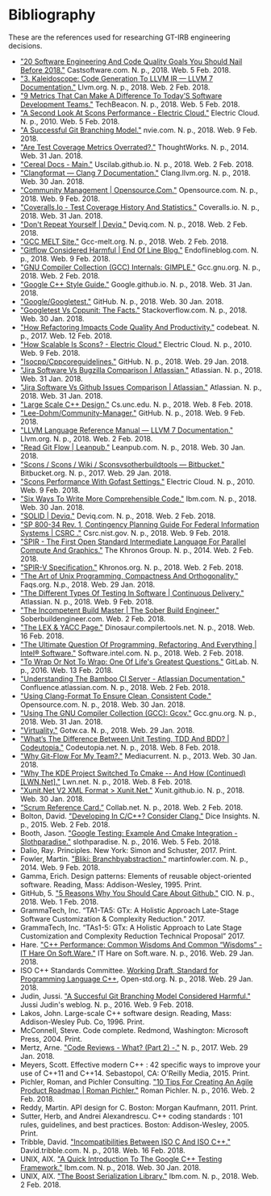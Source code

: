 Bibliography
============

These are the references used for researching GT-IRB engineering decisions.

- ["20 Software Engineering And Code Quality Goals You Should Nail Before 2018."](http://www.castsoftware.com/blog/20-software-engineering-and-code-quality-goals-you-should-nail-before-2018) Castsoftware.com. N. p., 2018. Web. 5 Feb. 2018.
- ["3. Kaleidoscope: Code Generation To LLVM IR — LLVM 7 Documentation."](https://llvm.org/docs/tutorial/LangImpl03.html) Llvm.org. N. p., 2018. Web. 2 Feb. 2018.
- ["9 Metrics That Can Make A Difference To Today’S Software Development Teams."](https://techbeacon.com/9-metrics-can-make-difference-todays-software-development-teams) TechBeacon. N. p., 2018. Web. 5 Feb. 2018.
- ["A Second Look At Scons Performance - Electric Cloud."](http://electric-cloud.com/blog/2010/07/a-second-look-at-scons-performance/) Electric Cloud. N. p., 2010. Web. 5 Feb. 2018.
- ["A Successful Git Branching Model."](http://nvie.com/posts/a-successful-git-branching-model/) nvie.com. N. p., 2018. Web. 9 Feb. 2018.
- ["Are Test Coverage Metrics Overrated?."](https://www.thoughtworks.com/insights/blog/are-test-coverage-metrics-overrated) ThoughtWorks. N. p., 2014. Web. 31 Jan. 2018.
- ["Cereal Docs - Main."](https://uscilab.github.io/cereal/) Uscilab.github.io. N. p., 2018. Web. 2 Feb. 2018. 
- ["Clangformat — Clang 7 Documentation."](https://clang.llvm.org/docs/ClangFormat.html) Clang.llvm.org. N. p., 2018. Web. 30 Jan. 2018.
- ["Community Management | Opensource.Com."](https://opensource.com/tags/community-management) Opensource.com. N. p., 2018. Web. 9 Feb. 2018.
- ["Coveralls.Io - Test Coverage History And Statistics."](https://coveralls.io/) Coveralls.io. N. p., 2018. Web. 31 Jan. 2018.
- ["Don't Repeat Yourself | Deviq."](http://deviq.com/don-t-repeat-yourself/) Deviq.com. N. p., 2018. Web. 2 Feb. 2018.
- ["GCC MELT Site."](http://gcc-melt.org/) Gcc-melt.org. N. p., 2018. Web. 2 Feb. 2018.
- ["Gitflow Considered Harmful | End Of Line Blog."](http://endoflineblog.com/gitflow-considered-harmful) Endoflineblog.com. N. p., 2018. Web. 9 Feb. 2018.
- ["GNU Compiler Collection (GCC) Internals: GIMPLE."](https://gcc.gnu.org/onlinedocs/gccint/GIMPLE.html) Gcc.gnu.org. N. p., 2018. Web. 2 Feb. 2018.
- ["Google C++ Style Guide."](https://google.github.io/styleguide/cppguide.html) Google.github.io. N. p., 2018. Web. 31 Jan. 2018.
- ["Google/Googletest."](https://github.com/google/googletest) GitHub. N. p., 2018. Web. 30 Jan. 2018.
- ["Googletest Vs Cppunit: The Facts."](https://stackoverflow.com/questions/7922289/googletest-vs-cppunit-the-facts) Stackoverflow.com. N. p., 2018. Web. 30 Jan. 2018.
- ["How Refactoring Impacts Code Quality And Productivity."](https://blog.codebeat.co/how-refactoring-impacts-code-quality-and-productivity-473941a9d7fb) codebeat. N. p., 2017. Web. 12 Feb. 2018.
- ["How Scalable Is Scons? - Electric Cloud."](http://electric-cloud.com/blog/2010/03/how-scalable-is-scons/) Electric Cloud. N. p., 2010. Web. 9 Feb. 2018.
- ["Isocpp/Cppcoreguidelines."](https://github.com/isocpp/CppCoreGuidelines) GitHub. N. p., 2018. Web. 29 Jan. 2018.
- ["Jira Software Vs Bugzilla Comparison | Atlassian."](https://www.atlassian.com/software/jira/comparison/jira-vs-bugzilla) Atlassian. N. p., 2018. Web. 31 Jan. 2018.
- ["Jira Software Vs Github Issues Comparison | Atlassian."](https://www.atlassian.com/software/jira/comparison/jira-vs-github) Atlassian. N. p., 2018. Web. 31 Jan. 2018.
- ["Large Scale C++ Design."](http://www.cs.unc.edu/~stotts/COMP204/lakos/) Cs.unc.edu. N. p., 2018. Web. 8 Feb. 2018.
- ["Lee-Dohm/Community-Manager."](https://github.com/lee-dohm/community-manager/blob/master/open-source-support.md) GitHub. N. p., 2018. Web. 9 Feb. 2018.
- ["LLVM Language Reference Manual — LLVM 7 Documentation."](https://llvm.org/docs/LangRef.html) Llvm.org. N. p., 2018. Web. 2 Feb. 2018.
- ["Read Git Flow | Leanpub."](https://leanpub.com/git-flow/read) Leanpub.com. N. p., 2018. Web. 30 Jan. 2018. 
- ["Scons / Scons / Wiki / Sconsvsotherbuildtools — Bitbucket."](https://bitbucket.org/scons/scons/wiki/SconsVsOtherBuildTools) Bitbucket.org. N. p., 2017. Web. 29 Jan. 2018.
- ["Scons Performance With Gofast Settings."](http://electric-cloud.com/blog/2010/08/the-last-word-on-scons-performance/) Electric Cloud. N. p., 2010. Web. 9 Feb. 2018.
- ["Six Ways To Write More Comprehensible Code."](https://www.ibm.com/developerworks/library/l-clear-code/) Ibm.com. N. p., 2018. Web. 30 Jan. 2018.
- ["SOLID | Deviq."](http://deviq.com/solid/) Deviq.com. N. p., 2018. Web. 2 Feb. 2018.
- ["SP 800-34 Rev. 1, Contingency Planning Guide For Federal Information Systems | CSRC ."](https://csrc.nist.gov/publications/detail/sp/800-34/rev-1/final) Csrc.nist.gov. N. p., 2018. Web. 9 Feb. 2018.
- ["SPIR - The First Open Standard Intermediate Language For Parallel Compute And Graphics."](https://www.khronos.org/spir/) The Khronos Group. N. p., 2014. Web. 2 Feb. 2018.
- ["SPIR-V Specification."](https://www.khronos.org/registry/spir-v/specs/1.0/SPIRV.pdf) Khronos.org. N. p., 2018. Web. 2 Feb. 2018.
- ["The Art of Unix Programming, Compactness And Orthogonality."](http://www.faqs.org/docs/artu/ch04s02.html) Faqs.org. N.p., 2018. Web. 29 Jan. 2018.
- ["The Different Types Of Testing In Software | Continuous Delivery."](https://www.atlassian.com/continuous-delivery/different-types-of-software-testing) Atlassian. N. p., 2018. Web. 9 Feb. 2018.
- ["The Incompetent Build Master | The Sober Build Engineer."](http://soberbuildengineer.com/blog/2010/11/the-incompetent-build-master/) Soberbuildengineer.com. Web. 2 Feb. 2018.
- ["The LEX & YACC Page."](http://dinosaur.compilertools.net/) Dinosaur.compilertools.net. N. p., 2018. Web. 16 Feb. 2018.
- ["The Ultimate Question Of Programming, Refactoring, And Everything | Intel® Software."](https://software.intel.com/en-us/articles/the-ultimate-question-of-programming-refactoring-and-everything) Software.intel.com. N. p., 2018. Web. 2 Feb. 2018.
- ["To Wrap Or Not To Wrap: One Of Life's Greatest Questions."](https://about.gitlab.com/2016/10/11/wrapping-text/) GitLab. N. p., 2016. Web. 13 Feb. 2018.
- ["Understanding The Bamboo CI Server - Atlassian Documentation."](https://confluence.atlassian.com/bamboo/understanding-the-bamboo-ci-server-289277285.html) Confluence.atlassian.com. N. p., 2018. Web. 2 Feb. 2018.
- ["Using Clang-Format To Ensure Clean, Consistent Code."](https://opensource.com/article/17/1/coding-style) Opensource.com. N. p., 2018. Web. 30 Jan. 2018.
- ["Using The GNU Compiler Collection (GCC): Gcov."](https://gcc.gnu.org/onlinedocs/gcc/Gcov.html) Gcc.gnu.org. N. p., 2018. Web. 31 Jan. 2018.
- ["Virtuality."](http://www.gotw.ca/publications/mill18.htm) Gotw.ca. N. p., 2018. Web. 29 Jan. 2018.
- ["What’s The Difference Between Unit Testing, TDD And BDD? | Codeutopia."](https://codeutopia.net/blog/2015/03/01/unit-testing-tdd-and-bdd/) Codeutopia.net. N. p., 2018. Web. 8 Feb. 2018.
- ["Why Git-Flow For My Team?."](http://www.mediacurrent.com/blog/why-git-flow-my-team) Mediacurrent. N. p., 2013. Web. 30 Jan. 2018.
- ["Why The KDE Project Switched To Cmake -- And How (Continued) [LWN.Net]."](https://lwn.net/Articles/188693/) Lwn.net. N. p., 2018. Web. 8 Feb. 2018.
- ["Xunit.Net V2 XML Format &gt; Xunit.Net."](https://xunit.github.io/docs/format-xml-v2.html) Xunit.github.io. N. p., 2018. Web. 30 Jan. 2018.
- [“Scrum Reference Card.”](https://www.collab.net/resources/scrum-reference-card) Collab.net. N. p., 2018. Web. 2 Feb. 2018.
- Bolton, David. ["Developing In C/C++? Consider Clang."](https://insights.dice.com/2015/12/04/developing-in-cc-consider-clang/) Dice Insights. N. p., 2015. Web. 2 Feb. 2018.
- Booth, Jason. ["Google Testing: Example And Cmake Integration - Slothparadise."](https://www.slothparadise.com/google-testing-example-and-cmake-integration/) slothparadise. N. p., 2016. Web. 5 Feb. 2018.
- Dalio, Ray. Principles. New York: Simon and Schuster, 2017. Print.
- Fowler, Martin. ["Bliki: Branchbyabstraction."](https://martinfowler.com/bliki/BranchByAbstraction.html) martinfowler.com. N. p., 2014. Web. 9 Feb. 2018.
- Gamma, Erich. Design patterns: Elements of reusable object-oriented software. Reading, Mass: Addison-Wesley, 1995. Print.
- GitHub, ​5. ["​5 Reasons Why You Should Care About Github."](https://www.cio.com.au/article/598706/5-reasons-why-should-care-about-github/) CIO. N. p., 2018. Web. 1 Feb. 2018.
- GrammaTech, Inc. “TA1-TA5: GTx: A Holistic Approach Late-Stage Software Customization & Complexity Reduction.” 2017.
- GrammaTech, Inc. “TAs1-5: GTx: A Holistic Approach to Late Stage Customization and Complexity Reduction Technical Proposal” 2017.
- Hare. ["C++ Performance: Common Wisdoms And Common “Wisdoms” - IT Hare On Soft.Ware."](http://ithare.com/c-performance-common-wisdoms-and-common-wisdoms/) IT Hare on Soft.ware. N. p., 2016. Web. 29 Jan. 2018.
- ISO C++ Standards Committee. [Working Draft, Standard for Programming Language C++](https://isocpp.org/std/the-standard), Open-std.org. N. p., 2018. Web. 29 Jan. 2018.
- Judin, Jussi. ["A Succesful Git Branching Model Considered Harmful."](https://barro.github.io/2016/02/a-succesful-git-branching-model-considered-harmful/) Jussi Judin's weblog. N. p., 2016. Web. 9 Feb. 2018.
- Lakos, John. Large-scale C++ software design. Reading, Mass: Addison-Wesley Pub. Co, 1996. Print.
- McConnell, Steve. Code complete. Redmond, Washington: Microsoft Press, 2004. Print.
- Mertz, Arne. ["Code Reviews - What? (Part 2) -."](https://arne-mertz.de/2017/12/code-reviews-what/) N. p., 2017. Web. 29 Jan. 2018.
- Meyers, Scott. Effective modern C++ : 42 specific ways to improve your use of C++11 and C++14. Sebastopol, CA: O'Reilly Media, 2015. Print.
- Pichler, Roman, and Pichler Consulting. ["10 Tips For Creating An Agile Product Roadmap | Roman Pichler."](https://www.romanpichler.com/blog/10-tips-creating-agile-product-roadmap/) Roman Pichler. N. p., 2016. Web. 2 Feb. 2018.
- Reddy, Martin. API design for C. Boston: Morgan Kaufmann, 2011. Print.
- Sutter, Herb, and Andrei Alexandrescu. C++ coding standards : 101 rules, guidelines, and best practices. Boston: Addison-Wesley, 2005. Print.
- Tribble, David. ["Incompatibilities Between ISO C And ISO C++."](http://david.tribble.com/text/cdiffs.htm) David.tribble.com. N. p., 2018. Web. 16 Feb. 2018.
- UNIX, AIX. ["A Quick Introduction To The Google C++ Testing Framework."](https://www.ibm.com/developerworks/aix/library/au-googletestingframework.html) Ibm.com. N. p., 2018. Web. 30 Jan. 2018.
- UNIX, AIX. ["The Boost Serialization Library."](https://www.ibm.com/developerworks/aix/library/au-boostserialization/index.html) Ibm.com. N. p., 2018. Web. 2 Feb. 2018.